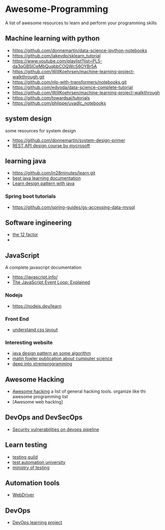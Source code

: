 # Awesome-Programming
A list of awesome resources to learn and perform your programming skills

## Machine learning with python
- https://github.com/donnemartin/data-science-ipython-notebooks
- https://github.com/jakevdp/sklearn_tutorial
- https://www.youtube.com/playlist?list=PL5-da3qGB5ICeMbQuqbbCOQWcS6OYBr5A
- https://github.com/WillKoehrsen/machine-learning-project-walkthrough.git
- https://github.com/nlp-with-transformers/notebooks.git
- https://github.com/edyoda/data-science-complete-tutorial
- https://github.com/WillKoehrsen/machine-learning-project-walkthrough
- https://github.com/towardsai/tutorials
- https://github.com/phlippe/uvadlc_notebooks

## system design
some resources for system design
- https://github.com/donnemartin/system-design-primer
- [REST API design course by mycrosoft](https://docs.microsoft.com/en-us/azure/architecture/best-practices/api-design)
## learning java
- https://github.com/in28minutes/learn.git
- [best java learning documentation](https://dev.java)
- [Learn design pattern with java](https://github.com/iluwatar/java-design-patterns/tree/master/page-object)
### Spring boot tutorials
- https://github.com/spring-guides/gs-accessing-data-mysql
## Software ingineering
- [the 12 factor](https://12factor.net/)
-

## JavaScript
A complete javascript documentation
- https://javascript.info/
- [The JavaScript Event Loop: Explained](https://towardsdev.com/event-loop-in-javascript-672c07618dc9)

### Nodejs
- https://nodejs.dev/learn

### Front End 
- [understand css layout](https://www.joshwcomeau.com/css/understanding-layout-algorithms/)

### Interesting website
- [java design pattern an some algorithm](https://java-design-patterns.com/)
- [matin fowler publication about cumputer science](https://martinfowler.com/)
- [deep into xtremprogramming](https://xp123.com)

## Awesome Hacking 
- [Awesome hacking](https://github.com/carpedm20/awesome-hacking) a list of general hacking tools. organize like thi awesome programming list
- [Awesome web hacking]

## DevOps and DevSecOps
- [Security vulnerabilities on devops pipeline](https://github.com/cider-security-research/cicd-goat)

## Learn testing
- [testing guild](https://testguild.com/training-courses/)
- [test automation university](https://testautomationu.applitools.com/)
- [ministry of testing](https://www.ministryoftesting.com/)

## Automation tools
- [WebDriver](https://www.w3.org/TR/webdriver1)

## DevOps
- [DevOps learning project](https://github.com/Abhinav-26/DevOps-Projects)
